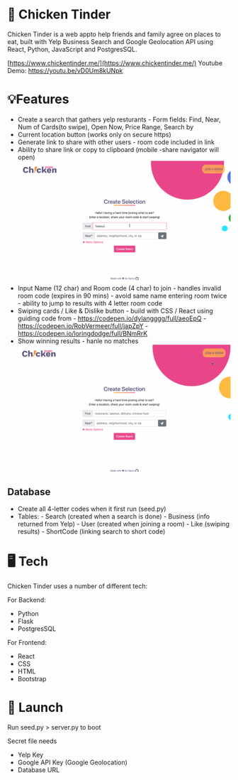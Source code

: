 # 🍗 Chicken Tinder

Chicken Tinder is a web appto help friends and family agree on places to eat, built with Yelp Business Search and Google Geolocation API using React, Python, JavaScript and PostgresSQL.

[https://www.chickentinder.me/](https://www.chickentinder.me/)
Youtube Demo: https://youtu.be/vD0Um8kUNpk

# 💡Features

- Create a search that gathers yelp resturants - Form fields: Find, Near, Num of Cards(to swipe), Open Now, Price Range, Search by
- Current location button (works only on secure https)
- Generate link to share with other users - room code included in link
- Ability to share link or copy to clipboard (mobile -share navigator will open)
  ![](page1.gif)
- Input Name (12 char) and Room code (4 char) to join - handles invalid room code (expires in 90 mins) - avoid same name entering room twice - ability to jump to results with 4 letter room code
- Swiping cards / Like & Dislike button - build with CSS / React using guiding code from - https://codepen.io/dylangggg/full/aeoEpQ - https://codepen.io/RobVermeer/full/japZpY - https://codepen.io/loringdodge/full/BNmRrK
- Show winning results - hanle no matches
  ![](page2.gif)

## Database

- Create all 4-letter codes when it first run (seed.py)
- Tables: - Search (created when a search is done) - Business (info returned from Yelp) - User (created when joining a room) - Like (swiping results) - ShortCode (linking search to short code)

# 🖥️ Tech

Chicken Tinder uses a number of different tech:

For Backend:

- Python
- Flask
- PostgresSQL

For Frontend:

- React
- CSS
- HTML
- Bootstrap

# 🚀 Launch

Run seed.py > server.py to boot

Secret file needs

- Yelp Key
- Google API Key (Google Geolocation)
- Database URL

